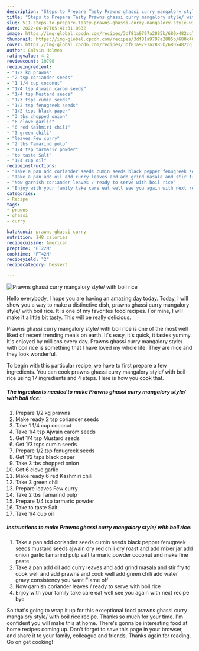 ```yaml
---
description: "Steps to Prepare Tasty Prawns ghassi curry mangalory style/ with boil rice"
title: "Steps to Prepare Tasty Prawns ghassi curry mangalory style/ with boil rice"
slug: 511-steps-to-prepare-tasty-prawns-ghassi-curry-mangalory-style-with-boil-rice
date: 2022-06-07T05:41:31.063Z
image: https://img-global.cpcdn.com/recipes/3df81a9797a2885b/680x482cq70/prawns-ghassi-curry-mangalory-style-with-boil-rice-recipe-main-photo.jpg
thumbnail: https://img-global.cpcdn.com/recipes/3df81a9797a2885b/680x482cq70/prawns-ghassi-curry-mangalory-style-with-boil-rice-recipe-main-photo.jpg
cover: https://img-global.cpcdn.com/recipes/3df81a9797a2885b/680x482cq70/prawns-ghassi-curry-mangalory-style-with-boil-rice-recipe-main-photo.jpg
author: Calvin Holmes
ratingvalue: 4.2
reviewcount: 10790
recipeingredient:
- "1/2 kg prawns"
- "2 tsp coriander seeds"
- "1 1/4 cup coconut"
- "1/4 tsp Ajwain carom seeds"
- "1/4 tsp Mustard seeds"
- "1/3 tsps cumin seeds"
- "1/2 tsp fenugreek seeds"
- "1/2 tsps black paper"
- "3 tbs chopped onion"
- "6 clove garlic"
- "6 red Kashmiri chili"
- "3 green chili"
- "leaves Few curry"
- "2 tbs Tamarind pulp"
- "1/4 tsp tarmaric powder"
- "to taste Salt"
- "1/4 cup oil"
recipeinstructions:
- "Take a pan add coriander seeds cumin seeds black pepper fenugreek seeds mustard seeds ajwain dry red chili dry roast and add mixer jar add onion garlic tamarind pulp salt tarmaric powder coconut and make fine paste"
- "Take a pan add oil add curry leaves and add grind masala and stir fry to cook well and add prawns and cook well add green chili add water gravy consistency you want Flame off"
- "Now garnish coriander leaves / ready to serve with boil rice"
- "Enjoy with your family take care eat well see you again with next recipe bye"
categories:
- Recipe
tags:
- prawns
- ghassi
- curry

katakunci: prawns ghassi curry 
nutrition: 148 calories
recipecuisine: American
preptime: "PT22M"
cooktime: "PT42M"
recipeyield: "2"
recipecategory: Dessert

---
```



![Prawns ghassi curry mangalory style/ with boil rice](https://img-global.cpcdn.com/recipes/3df81a9797a2885b/680x482cq70/prawns-ghassi-curry-mangalory-style-with-boil-rice-recipe-main-photo.jpg)

Hello everybody, I hope you are having an amazing day today. Today, I will show you a way to make a distinctive dish, prawns ghassi curry mangalory style/ with boil rice. It is one of my favorites food recipes. For mine, I will make it a little bit tasty. This will be really delicious.

Prawns ghassi curry mangalory style/ with boil rice is one of the most well liked of recent trending meals on earth. It's easy, it's quick, it tastes yummy. It's enjoyed by millions every day. Prawns ghassi curry mangalory style/ with boil rice is something that I have loved my whole life. They are nice and they look wonderful.




To begin with this particular recipe, we have to first prepare a few ingredients. You can cook prawns ghassi curry mangalory style/ with boil rice using 17 ingredients and 4 steps. Here is how you cook that.

<!--inarticleads1-->

##### The ingredients needed to make Prawns ghassi curry mangalory style/ with boil rice:

1. Prepare 1/2 kg prawns
1. Make ready 2 tsp coriander seeds
1. Take 1 1/4 cup coconut
1. Take 1/4 tsp Ajwain carom seeds
1. Get 1/4 tsp Mustard seeds
1. Get 1/3 tsps cumin seeds
1. Prepare 1/2 tsp fenugreek seeds
1. Get 1/2 tsps black paper
1. Take 3 tbs chopped onion
1. Get 6 clove garlic
1. Make ready 6 red Kashmiri chili
1. Take 3 green chili
1. Prepare leaves Few curry
1. Take 2 tbs Tamarind pulp
1. Prepare 1/4 tsp tarmaric powder
1. Take to taste Salt
1. Take 1/4 cup oil




<!--inarticleads2-->

##### Instructions to make Prawns ghassi curry mangalory style/ with boil rice:

1. Take a pan add coriander seeds cumin seeds black pepper fenugreek seeds mustard seeds ajwain dry red chili dry roast and add mixer jar add onion garlic tamarind pulp salt tarmaric powder coconut and make fine paste
1. Take a pan add oil add curry leaves and add grind masala and stir fry to cook well and add prawns and cook well add green chili add water gravy consistency you want Flame off
1. Now garnish coriander leaves / ready to serve with boil rice
1. Enjoy with your family take care eat well see you again with next recipe bye




So that's going to wrap it up for this exceptional food prawns ghassi curry mangalory style/ with boil rice recipe. Thanks so much for your time. I'm confident you will make this at home. There's gonna be interesting food at home recipes coming up. Don't forget to save this page in your browser, and share it to your family, colleague and friends. Thanks again for reading. Go on get cooking!
